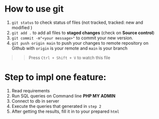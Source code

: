 # How to use git
1. `git status` to check status of files (not tracked, tracked: new and modified )
2. `git add .` to add all files to **staged changes** (check on **Source control**)
3. `git commit -m"<your message>"` to commit your new version.
4. `git push origin main` to push your changes to remote repository on Github with `origin` is your remote and `main` is your branch
   
>> Press `Ctrl + Shift + V` to watch this file

# Step to impl one feature:
1. Read requirements
2. Run SQL queries on Command line **PHP MY ADMIN**
3. Connect to db in server
4. Execute the queries that generated in `step 2`
5. After getting the results, fill it in to your prepared `html`


